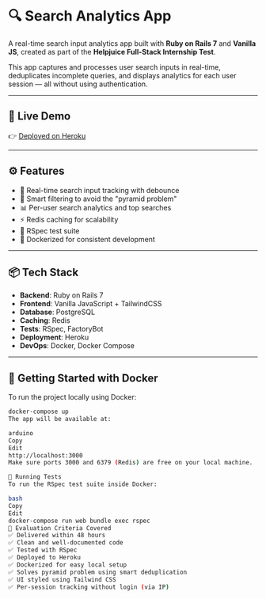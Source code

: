 # 🔍 Search Analytics App

A real-time search input analytics app built with **Ruby on Rails 7** and **Vanilla JS**, created as part of the **Helpjuice Full-Stack Internship Test**.

This app captures and processes user search inputs in real-time, deduplicates incomplete queries, and displays analytics for each user session — all without using authentication.

---

## 🚀 Live Demo

👉 [Deployed on Heroku](https://search-analytics-00e725efaf89.herokuapp.com/)

---

## ⚙️ Features

- 🔎 Real-time search input tracking with debounce
- 🧠 Smart filtering to avoid the "pyramid problem"
- 📊 Per-user search analytics and top searches
- ⚡ Redis caching for scalability
- 🧪 RSpec test suite
- 🐳 Dockerized for consistent development

---

## 📦 Tech Stack

- **Backend**: Ruby on Rails 7
- **Frontend**: Vanilla JavaScript + TailwindCSS
- **Database**: PostgreSQL
- **Caching**: Redis
- **Tests**: RSpec, FactoryBot
- **Deployment**: Heroku
- **DevOps**: Docker, Docker Compose

---

## 🐳 Getting Started with Docker

To run the project locally using Docker:

```bash
docker-compose up
The app will be available at:

arduino
Copy
Edit
http://localhost:3000
Make sure ports 3000 and 6379 (Redis) are free on your local machine.

🧪 Running Tests
To run the RSpec test suite inside Docker:

bash
Copy
Edit
docker-compose run web bundle exec rspec
📄 Evaluation Criteria Covered
✅ Delivered within 48 hours
✅ Clean and well-documented code
✅ Tested with RSpec
✅ Deployed to Heroku
✅ Dockerized for easy local setup
✅ Solves pyramid problem using smart deduplication
✅ UI styled using Tailwind CSS
✅ Per-session tracking without login (via IP)

